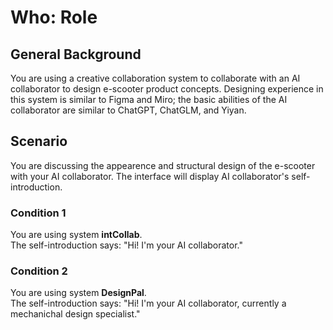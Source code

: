 # Who: Role

## General Background
You are using a creative collaboration system to collaborate with an AI collaborator to design e-scooter product concepts. Designing experience in this system is similar to Figma and Miro; the basic abilities of the AI collaborator are similar to ChatGPT, ChatGLM, and Yiyan.

## Scenario
You are discussing the appearence and structural design of the e-scooter with your AI collaborator. The interface will display AI collaborator's self-introduction.

### Condition 1
You are using system **intCollab**.<br>
The self-introduction says: "Hi! I'm your AI collaborator."

### Condition 2
You are using system **DesignPal**.<br>
The self-introduction says: "Hi! I'm your AI collaborator, currently a mechanichal design specialist."